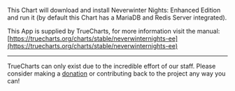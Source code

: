 This Chart will download and install Neverwinter Nights: Enhanced Edition and run it (by default this Chart has a MariaDB and Redis Server integrated).

This App is supplied by TrueCharts, for more information visit the manual: [https://truecharts.org/charts/stable/neverwinternights-ee](https://truecharts.org/charts/stable/neverwinternights-ee)

---

TrueCharts can only exist due to the incredible effort of our staff.
Please consider making a [donation](https://truecharts.org/sponsor) or contributing back to the project any way you can!
